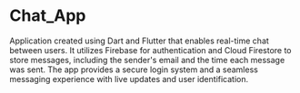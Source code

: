 # Chat_App
Application created using Dart and Flutter that enables real-time chat between users. It utilizes Firebase for authentication and Cloud Firestore to store messages, including the sender's email and the time each message was sent. The app provides a secure login system and a seamless messaging experience with live updates and user identification.
